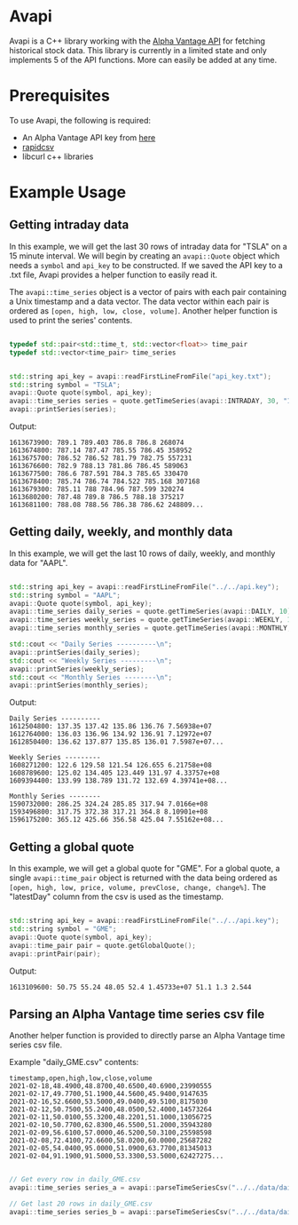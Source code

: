 # Avapi
Avapi is a C++ library working with the [Alpha Vantage API](https://www.alphavantage.co/) for fetching historical stock data. This library is currently in a limited state and only implements 5 of the API functions. More can easily be added at any time.


# Prerequisites
To use Avapi, the following is required:
* An Alpha Vantage API key from [here](https://www.alphavantage.co/support/#api-key)
* [rapidcsv](https://github.com/d99kris/rapidcsv)
* libcurl c++ libraries


# Example Usage
## Getting intraday data
In this example, we will get the last 30 rows of intraday data for "TSLA" on a 15 minute interval. We will begin by creating an ```avapi::Quote``` object which needs a ```symbol``` and ```api_key``` to be constructed. If we saved the API key to a .txt file, Avapi provides a helper function to easily read it.

The ```avapi::time_series``` object is a vector of pairs with each pair containing a Unix timestamp and a data vector. The data vector within each pair is ordered as ```[open, high, low, close, volume]```. Another helper function is used to print the series' contents.

```C++

typedef std::pair<std::time_t, std::vector<float>> time_pair
typedef std::vector<time_pair> time_series

```
```C++

std::string api_key = avapi::readFirstLineFromFile("api_key.txt");
std::string symbol = "TSLA";
avapi::Quote quote(symbol, api_key);
avapi::time_series series = quote.getTimeSeries(avapi::INTRADAY, 30, "15min");
avapi::printSeries(series);

```

Output:

```
1613673900: 789.1 789.403 786.8 786.8 268074
1613674800: 787.14 787.47 785.55 786.45 358952
1613675700: 786.52 786.52 781.79 782.75 557231
1613676600: 782.9 788.13 781.86 786.45 589063
1613677500: 786.6 787.591 784.3 785.65 330470
1613678400: 785.74 786.74 784.522 785.168 307168
1613679300: 785.11 788 784.96 787.599 320274
1613680200: 787.48 789.8 786.5 788.18 375217
1613681100: 788.08 788.56 786.38 786.62 248809...
```

## Getting daily, weekly, and monthly data
In this example, we will get the last 10 rows of daily, weekly, and monthly data for "AAPL".

```C++

std::string api_key = avapi::readFirstLineFromFile("../../api.key");
std::string symbol = "AAPL";
avapi::Quote quote(symbol, api_key);
avapi::time_series daily_series = quote.getTimeSeries(avapi::DAILY, 10);
avapi::time_series weekly_series = quote.getTimeSeries(avapi::WEEKLY, 10);
avapi::time_series monthly_series = quote.getTimeSeries(avapi::MONTHLY, 10);

std::cout << "Daily Series ----------\n";
avapi::printSeries(daily_series);
std::cout << "Weekly Series ---------\n";
avapi::printSeries(weekly_series);
std::cout << "Monthly Series --------\n";
avapi::printSeries(monthly_series);

```

Output:

```
Daily Series ----------
1612504800: 137.35 137.42 135.86 136.76 7.56938e+07
1612764000: 136.03 136.96 134.92 136.91 7.12972e+07
1612850400: 136.62 137.877 135.85 136.01 7.5987e+07...

Weekly Series ---------
1608271200: 122.6 129.58 121.54 126.655 6.21758e+08
1608789600: 125.02 134.405 123.449 131.97 4.33757e+08
1609394400: 133.99 138.789 131.72 132.69 4.39741e+08...

Monthly Series --------
1590732000: 286.25 324.24 285.85 317.94 7.0166e+08
1593496800: 317.75 372.38 317.21 364.8 8.10901e+08
1596175200: 365.12 425.66 356.58 425.04 7.55162e+08...
```

## Getting a global quote
In this example, we will get a global quote for "GME". For a global quote, a single ```avapi::time_pair``` object is returned with the data being ordered as ```[open, high, low, price, volume, prevClose, change, change%]```. The "latestDay" column from the csv is used as the timestamp.

```C++

std::string api_key = avapi::readFirstLineFromFile("../../api.key");
std::string symbol = "GME";
avapi::Quote quote(symbol, api_key);
avapi::time_pair pair = quote.getGlobalQuote();
avapi::printPair(pair);

```

Output:

```
1613109600: 50.75 55.24 48.05 52.4 1.45733e+07 51.1 1.3 2.544
```


## Parsing an Alpha Vantage time series csv file

Another helper function is provided to directly parse an Alpha Vantage time series csv file. 

Example "daily_GME.csv" contents:

```
timestamp,open,high,low,close,volume
2021-02-18,48.4900,48.8700,40.6500,40.6900,23990555
2021-02-17,49.7700,51.1900,44.5600,45.9400,9147635
2021-02-16,52.6600,53.5000,49.0400,49.5100,8175030
2021-02-12,50.7500,55.2400,48.0500,52.4000,14573264
2021-02-11,50.0100,55.3200,48.2201,51.1000,13056725
2021-02-10,50.7700,62.8300,46.5500,51.2000,35943280
2021-02-09,56.6100,57.0000,46.5200,50.3100,25598598
2021-02-08,72.4100,72.6600,58.0200,60.0000,25687282
2021-02-05,54.0400,95.0000,51.0900,63.7700,81345013
2021-02-04,91.1900,91.5000,53.3300,53.5000,62427275...
```
```C++

// Get every row in daily_GME.csv
avapi::time_series series_a = avapi::parseTimeSeriesCsv("../../data/daily_GME.csv");

// Get last 20 rows in daily_GME.csv
avapi::time_series series_b = avapi::parseTimeSeriesCsv("../../data/daily_GME.csv", 20);
    
```
